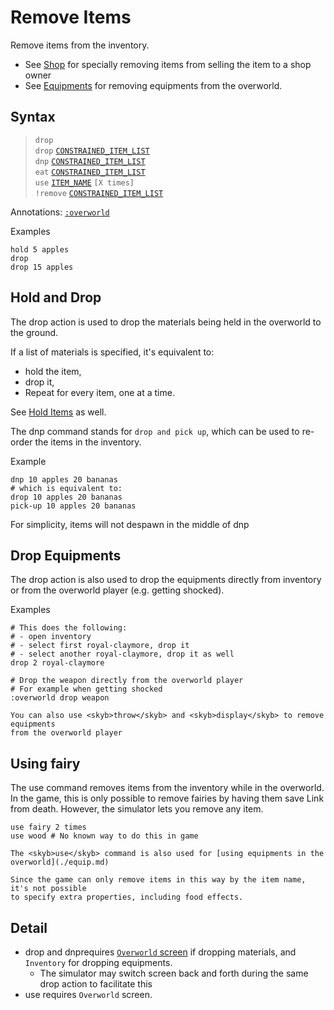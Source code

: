 # Remove Items

Remove items from the inventory.

- See [Shop](./shop.md) for specially removing items from selling the item to a shop owner
- See [Equipments](./equip.md) for removing equipments from the overworld.

## Syntax

> `drop` <br>
> `drop` [`CONSTRAINED_ITEM_LIST`](../user/syntax_item.md) <br>
> `dnp` [`CONSTRAINED_ITEM_LIST`](../user/syntax_item.md) <br>
> `eat` [`CONSTRAINED_ITEM_LIST`](../user/syntax_item.md) <br>
> `use` [`ITEM_NAME`](../user/syntax_item.md) `[X times]` <br>
> `!remove` [`CONSTRAINED_ITEM_LIST`](../user/syntax_item.md) <br>

Annotations: [`:overworld`](#drop-equipments)

Examples
```skybook
hold 5 apples
drop
drop 15 apples
```

## Hold and Drop
The <skyb>drop</skyb> action is used to drop the materials being held in the overworld
to the ground. 

If a list of materials is specified, it's equivalent to:
- <skyb>hold</skyb> the item,
- <skyb>drop</skyb> it,
- Repeat for every item, one at a time.

See [Hold Items](./hold.md) as well.

The <skyb>dnp</skyb> command stands for `drop and pick up`, which can be used
to re-order the items in the inventory.


Example
```skybook
dnp 10 apples 20 bananas
# which is equivalent to:
drop 10 apples 20 bananas
pick-up 10 apples 20 bananas
```

For simplicity, items will not despawn in the middle of <skyb>dnp</skyb>


## Drop Equipments
The <skyb>drop</skyb> action is also used to drop the equipments directly from inventory or
from the overworld player (e.g. getting shocked).

Examples
```skybook
# This does the following:
# - open inventory
# - select first royal-claymore, drop it
# - select another royal-claymore, drop it as well
drop 2 royal-claymore

# Drop the weapon directly from the overworld player
# For example when getting shocked
:overworld drop weapon
```

```admonish
You can also use <skyb>throw</skyb> and <skyb>display</skyb> to remove equipments
from the overworld player
```

## Using fairy
The <skyb>use</skyb> command removes items from the inventory while in the overworld. In the game,
this is only possible to remove fairies by having them save Link from death.
However, the simulator lets you remove any item.

```skybook
use fairy 2 times
use wood # No known way to do this in game
```

```admonish tip
The <skyb>use</skyb> command is also used for [using equipments in the overworld](./equip.md)
```

```admonish warning
Since the game can only remove items in this way by the item name, it's not possible
to specify extra properties, including food effects.
```

## Detail
- <skyb>drop</skyb> and <skyb>dnp</skyb>requires [`Overworld` screen](../user/screen_system.md)
  if dropping materials, and `Inventory` for dropping equipments.
  - The simulator may switch screen back and forth during the same <skyb>drop</skyb>
    action to facilitate this
- <skyb>use</skyb> requires `Overworld` screen.
